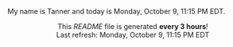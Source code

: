 My name is Tanner and today is Monday, October 9, 11:15 PM EDT.

<p align="center">This <i>README</i> file is generated <b>every 3 hours</b>!</br>Last refresh: Monday, October 9, 11:15 PM EDT<br /></p>
